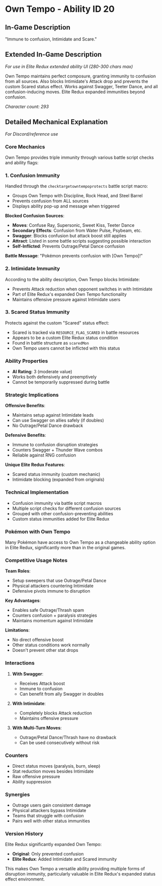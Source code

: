 # Own Tempo - Ability ID 20

## In-Game Description
"Immune to confusion, Intimidate and Scare."

## Extended In-Game Description
*For use in Elite Redux extended ability UI (280-300 chars max)*

Own Tempo maintains perfect composure, granting immunity to confusion from all sources. Also blocks Intimidate's Attack drop and prevents the custom Scared status effect. Works against Swagger, Teeter Dance, and all confusion-inducing moves. Elite Redux expanded immunities beyond confusion.

*Character count: 293*

## Detailed Mechanical Explanation
*For Discord/reference use*

### Core Mechanics
Own Tempo provides triple immunity through various battle script checks and ability flags:

### 1. Confusion Immunity

Handled through the `checktargetowntempoprotects` battle script macro:
- Groups Own Tempo with Discipline, Rock Head, and Steel Barrel
- Prevents confusion from ALL sources
- Displays ability pop-up and message when triggered

**Blocked Confusion Sources**:
- **Moves**: Confuse Ray, Supersonic, Sweet Kiss, Teeter Dance
- **Secondary Effects**: Confusion from Water Pulse, Psybeam, etc.
- **Swagger**: Blocks confusion but attack boost still applies
- **Attract**: Listed in some battle scripts suggesting possible interaction
- **Self-Inflicted**: Prevents Outrage/Petal Dance confusion

**Battle Message**: "Pokémon prevents confusion with [Own Tempo]!"

### 2. Intimidate Immunity

According to the ability description, Own Tempo blocks Intimidate:
- Prevents Attack reduction when opponent switches in with Intimidate
- Part of Elite Redux's expanded Own Tempo functionality
- Maintains offensive pressure against Intimidate users

### 3. Scared Status Immunity

Protects against the custom "Scared" status effect:
- Scared is tracked via `RESOURCE_FLAG_SCARED` in battle resources
- Appears to be a custom Elite Redux status condition
- Found in battle structure as `scaredMon`
- Own Tempo users cannot be inflicted with this status

### Ability Properties
- **AI Rating**: 3 (moderate value)
- Works both defensively and preemptively
- Cannot be temporarily suppressed during battle

### Strategic Implications

**Offensive Benefits**:
- Maintains setup against Intimidate leads
- Can use Swagger on allies safely (if doubles)
- No Outrage/Petal Dance drawback

**Defensive Benefits**:
- Immune to confusion disruption strategies
- Counters Swagger + Thunder Wave combos
- Reliable against RNG confusion

**Unique Elite Redux Features**:
- Scared status immunity (custom mechanic)
- Intimidate blocking (expanded from originals)

### Technical Implementation
- Confusion immunity via battle script macros
- Multiple script checks for different confusion sources
- Grouped with other confusion-preventing abilities
- Custom status immunities added for Elite Redux

### Pokémon with Own Tempo
Many Pokémon have access to Own Tempo as a changeable ability option in Elite Redux, significantly more than in the original games.

### Competitive Usage Notes

**Team Roles**:
- Setup sweepers that use Outrage/Petal Dance
- Physical attackers countering Intimidate
- Defensive pivots immune to disruption

**Key Advantages**:
- Enables safe Outrage/Thrash spam
- Counters confusion + paralysis strategies  
- Maintains momentum against Intimidate

**Limitations**:
- No direct offensive boost
- Other status conditions work normally
- Doesn't prevent other stat drops

### Interactions

1. **With Swagger**:
   - Receives Attack boost
   - Immune to confusion
   - Can benefit from ally Swagger in doubles

2. **With Intimidate**:
   - Completely blocks Attack reduction
   - Maintains offensive pressure

3. **With Multi-Turn Moves**:
   - Outrage/Petal Dance/Thrash have no drawback
   - Can be used consecutively without risk

### Counters
- Direct status moves (paralysis, burn, sleep)
- Stat reduction moves besides Intimidate
- Raw offensive pressure
- Ability suppression

### Synergies
- Outrage users gain consistent damage
- Physical attackers bypass Intimidate
- Teams that struggle with confusion
- Pairs well with other status immunities

### Version History
Elite Redux significantly expanded Own Tempo:
- **Original**: Only prevented confusion
- **Elite Redux**: Added Intimidate and Scared immunity

This makes Own Tempo a versatile ability providing multiple forms of disruption immunity, particularly valuable in Elite Redux's expanded status effect environment.